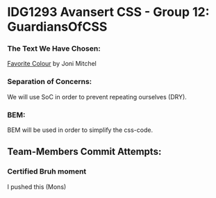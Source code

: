 # IDG1293 Avansert CSS - Group 12: GuardiansOfCSS

### The Text We Have Chosen:
[Favorite Colour](https://jonimitchell.com/music/song.cfm?id=296 "Favorite Colour")
by Joni Mitchel

### Separation of Concerns:
We will use SoC in order to prevent repeating ourselves (DRY).

### BEM:
BEM will be used in order to simplify the css-code.

## Team-Members Commit Attempts:

### Certified Bruh moment



I pushed this (Mons)
